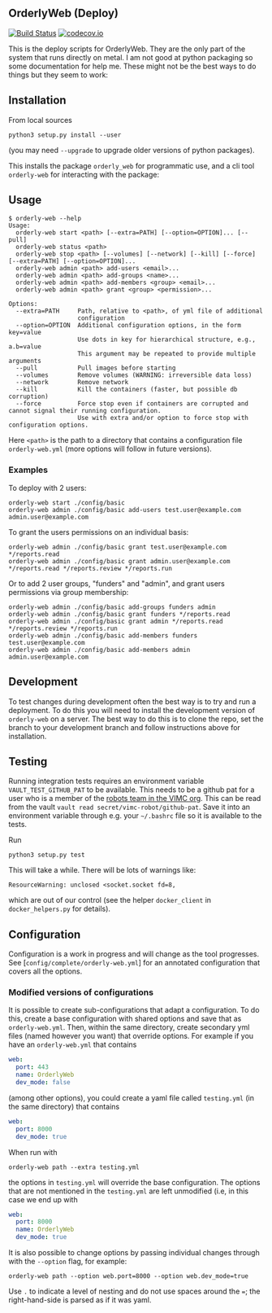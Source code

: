 ## OrderlyWeb (Deploy)

[![Build Status](https://travis-ci.org/vimc/orderly-web-deploy.svg?branch=master)](https://travis-ci.org/vimc/orderly-web-deploy)
[![codecov.io](https://codecov.io/github/vimc/orderly-web-deploy/coverage.svg?branch=master)](https://codecov.io/github/vimc/orderly-web-deploy?branch=master)

This is the deploy scripts for OrderlyWeb.  They are the only part of the system that runs directly on metal.
I am not good at python packaging so some documentation for help me.  These might not be the best ways to do things but they seem to work:

## Installation

From local sources

```
python3 setup.py install --user
```

(you may need `--upgrade` to upgrade older versions of python packages).

This installs the package `orderly_web` for programmatic use, and a cli tool `orderly-web` for interacting with the package:

## Usage

```
$ orderly-web --help
Usage:
  orderly-web start <path> [--extra=PATH] [--option=OPTION]... [--pull]
  orderly-web status <path>
  orderly-web stop <path> [--volumes] [--network] [--kill] [--force] [--extra=PATH] [--option=OPTION]...
  orderly-web admin <path> add-users <email>...
  orderly-web admin <path> add-groups <name>...
  orderly-web admin <path> add-members <group> <email>...
  orderly-web admin <path> grant <group> <permission>...

Options:
  --extra=PATH     Path, relative to <path>, of yml file of additional
                   configuration
  --option=OPTION  Additional configuration options, in the form key=value
                   Use dots in key for hierarchical structure, e.g., a.b=value
                   This argument may be repeated to provide multiple arguments
  --pull           Pull images before starting
  --volumes        Remove volumes (WARNING: irreversible data loss)
  --network        Remove network
  --kill           Kill the containers (faster, but possible db corruption)
  --force          Force stop even if containers are corrupted and cannot signal their running configuration.
                   Use with extra and/or option to force stop with configuration options.
```

Here `<path>` is the path to a directory that contains a configuration file `orderly-web.yml` (more options will follow in future versions).

### Examples

To deploy with 2 users:
```
orderly-web start ./config/basic
orderly-web admin ./config/basic add-users test.user@example.com admin.user@example.com
```

To grant the users permissions on an individual basis:
```
orderly-web admin ./config/basic grant test.user@example.com */reports.read
orderly-web admin ./config/basic grant admin.user@example.com */reports.read */reports.review */reports.run
```

Or to add 2 user groups, "funders" and "admin", and grant users permissions via group membership: 
```
orderly-web admin ./config/basic add-groups funders admin
orderly-web admin ./config/basic grant funders */reports.read
orderly-web admin ./config/basic grant admin */reports.read */reports.review */reports.run
orderly-web admin ./config/basic add-members funders test.user@example.com
orderly-web admin ./config/basic add-members admin admin.user@example.com
```

## Development

To test changes during development often the best way is to try and run a deployment. To do this you will need to install the development version of `orderly-web` on a server. The best way to do this is to clone the repo, set the branch to your development branch and follow instructions above for installation.
 
## Testing

Running integration tests requires an environment variable `VAULT_TEST_GITHUB_PAT` to be available. This needs to be a github pat for a user who is a member of the [robots team in the VIMC org](https://github.com/orgs/vimc/teams/robots). This can be read from the vault `vault read secret/vimc-robot/github-pat`. Save it into an environment variable through e.g. your `~/.bashrc` file so it is available to the tests.

Run

```
python3 setup.py test
```

This will take a while.  There will be lots of warnings like:

```
ResourceWarning: unclosed <socket.socket fd=8,
```

which are out of our control (see the helper `docker_client` in `docker_helpers.py` for details).

## Configuration

Configuration is a work in progress and will change as the tool progresses.  See [`config/complete/orderly-web.yml`] for an annotated configuration that covers all the options.

### Modified versions of configurations

It is possible to create sub-configurations that adapt a configuration.  To do this, create a base configuration with shared options and save that as `orderly-web.yml`.  Then, within the same directory, create secondary yml files (named however you want) that override options.  For example if you have an `orderly-web.yml` that contains

```yaml
web:
  port: 443
  name: OrderlyWeb
  dev_mode: false
```

(among other options), you could create a yaml file called `testing.yml` (in the same directory) that contains

```yaml
web:
  port: 8000
  dev_mode: true
```

When run with

```
orderly-web path --extra testing.yml
```

the options in `testing.yml` will override the base configuration.  The options that are not mentioned in the `testing.yml` are left unmodified (i.e, in this case we end up with

```yaml
web:
  port: 8000
  name: OrderlyWeb
  dev_mode: true
```

It is also possible to change options by passing individual changes through with the `--option` flag, for example:

```
orderly-web path --option web.port=8000 --option web.dev_mode=true
```

Use `.` to indicate a level of nesting and do not use spaces around the `=`; the right-hand-side is parsed as if it was yaml.
